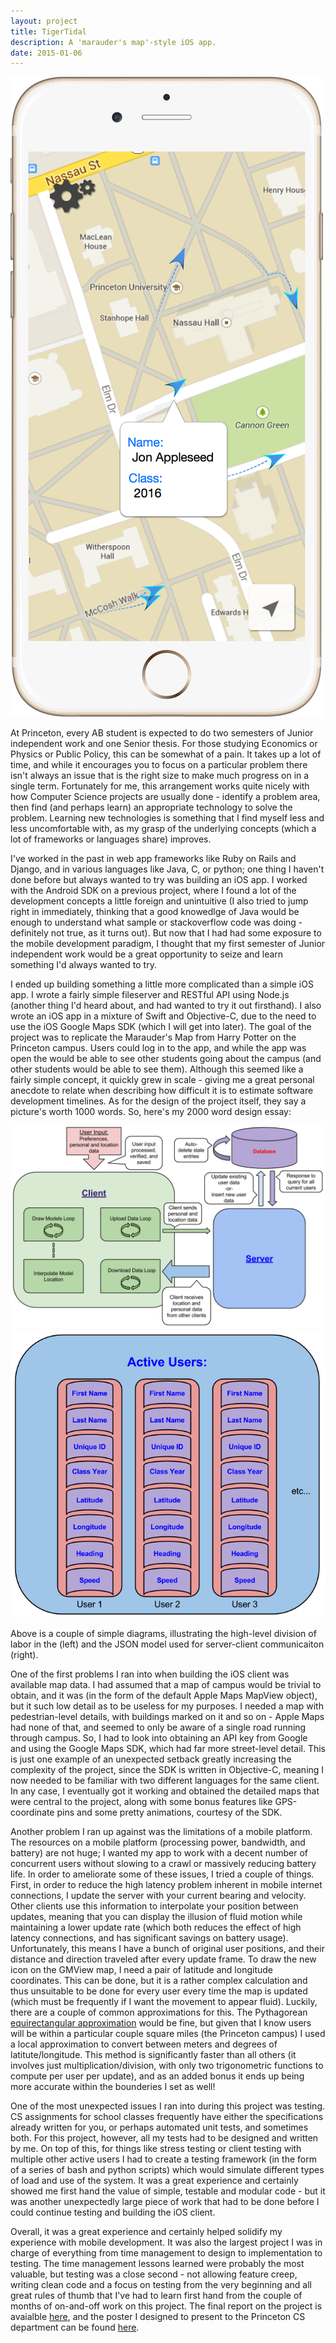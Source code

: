 ```yaml
---
layout: project
title: TigerTidal
description: A 'marauder's map'-style iOS app.
date: 2015-01-06
---
```


<div class="col-md-6">
    <img class="topimg" src="/static/img/TigerTidalSC.png" alt="TigerTidal"/>
</div>

<p>
    At Princeton, every AB student is expected to do two semesters of Junior independent work and one Senior thesis. For those studying Economics or Physics or Public Policy, this can be somewhat of a pain. It takes up a lot of time, and while it encourages you to focus on a particular problem there isn't always an issue that is the right size to make much progress on in a single term. Fortunately for me, this arrangement works quite nicely with how Computer Science projects are usually done - identify a problem area, then find (and perhaps learn) an appropriate technology to solve the problem. Learning new technologies is something that I find myself less and less uncomfortable with, as my grasp of the underlying concepts (which a lot of frameworks or languages share) improves.
</p>
<p>
    I've worked in the past in web app frameworks like Ruby on Rails and Django, and in various languages like Java, C, or python; one thing I haven't done before but always wanted to try was building an iOS app. I worked with the Android SDK on a previous project, where I found a lot of the development concepts a little foreign and unintuitive (I also tried to jump right in immediately, thinking that a good knowedlge of Java would be enough to understand what sample or stackoverflow code was doing - definitely not true, as it turns out). But now that I had had some exposure to the mobile development paradigm, I thought that my first semester of Junior independent work would be a great opportunity to seize and learn something I'd always wanted to try.
</p>
<p>
    I ended up building something a little more complicated than a simple iOS app. I wrote a fairly simple fileserver and RESTful API using Node.js (another thing I'd heard about, and had wanted to try it out firsthand). I also wrote an iOS app in a mixture of Swift and Objective-C, due to the need to use the iOS Google Maps SDK (which I will get into later). The goal of the project was to replicate the Marauder's Map from Harry Potter on the Princeton campus. Users could log in to the app, and while the app was open the would be able to see other students going about the campus (and other students would be able to see them). Although this seemed like a fairly simple concept, it quickly grew in scale - giving me a great personal anecdote to relate when describing how difficult it is to estimate software development timelines. As for the design of the project itself, they say a picture's worth 1000 words. So, here's my 2000 word design essay:
</p>
<div class="col-md-6">
    <img class="midimg" src="/static/img/TigerTidal_design.png" alt="TigerTidal"/>
</div>
<div class="col-md-6">
    <img class="midimg" src="/static/img/TigerTidal_updatejson.png" alt="TigerTidal"/>
</div>
<p>
    Above is a couple of simple diagrams, illustrating the high-level division of labor in the (left) and the JSON model used for server-client communicaiton (right).
</p>
<p>
    One of the first problems I ran into when building the iOS client was available map data. I had assumed that a map of campus would be trivial to obtain, and it was (in the form of the default Apple Maps MapView object), but it such low detail as to be useless for my purposes. I needed a map with pedestrian-level details, with buildings marked on it and so on - Apple Maps had none of that, and seemed to only be aware of a single road running through campus. So, I had to look into obtaining an API key from Google and using the Google Maps SDK, which had far more street-level detail. This is just one example of an unexpected setback greatly increasing the complexity of the project, since the SDK is written in Objective-C, meaning I now needed to be familiar with two different languages for the same client. In any case, I eventually got it working and obtained the detailed maps that were central to the project, along with some bonus features like GPS-coordinate pins and some pretty animations, courtesy of the SDK.
</p>
<p>
    Another problem I ran up against was the limitations of a mobile platform. The resources on a mobile platform (processing power, bandwidth, and battery) are not huge; I wanted my app to work with a decent number of concurrent users without slowing to a crawl or massively reducing battery life. In order to ameliorate some of these issues, I tried a couple of things. First, in order to reduce the high latency problem inherent in mobile internet connections, I update the server with your current bearing and velocity. Other clients use this information to interpolate your position between updates, meaning that you can display the illusion of fluid motion while maintaining a lower update rate (which both reduces the effect of high latency connections, and has significant savings on battery usage). Unfortunately, this means I have a bunch of original user positions, and their distance and direction traveled after every update frame. To draw the new icon on the GMView map, I need a pair of latitude and longitude coordinates. This can be done, but it is a rather complex calculation and thus unsuitable to be done for every user every time the map is updated (which must be frequently if I want the movement to appear fluid). Luckily, there are a couple of common approximations for this. The Pythagorean <a href="http://www.movable-type.co.uk/scripts/latlong.html">equirectangular approximation</a> would be fine, but given that I know users will be within a particular couple square miles (the Princeton campus) I used a local approximation to convert between meters and degrees of latitute/longitude. This method is significantly faster than all others (it involves just multiplication/division, with only two trigonometric functions to compute per user per update), and as an added bonus it ends up being more accurate within the bounderies I set as well!
</p>
<p>
    One of the most unexpected issues I ran into during this project was testing. CS assignments for school classes frequently have either the specifications already written for you, or perhaps automated unit tests, and sometimes both. For this project, however, all my tests had to be designed and written by me. On top of this, for things like stress testing or client testing with multiple other active users I had to create a testing framework (in the form of a series of bash and python scripts) which would simulate different types of load and use of the system. It was a great experience and certainly showed me first hand the value of simple, testable and modular code - but it was another unexpectedly large piece of work that had to be done before I could continue testing and building the iOS client.
</p>
<p>
    Overall, it was a great experience and certainly helped solidify my experience with mobile development. It was also the largest project I was in charge of everything from time management to design to implementation to testing. The time management lessons learned were probably the most valuable, but testing was a close second - not allowing feature creep, writing clean code and a focus on testing from the very beginning and all great rules of thumb that I've had to learn first hand from the couple of months of on-and-off work on this project. The final report on the project is avaialble <a href="https://www.dropbox.com/s/ejghchrm5b6u733/fall_JP_report.pdf?raw=1">here</a>, and the poster I designed to present to the Princeton CS department can be found <a href="https://www.dropbox.com/s/fesrkcqmaklbuaj/fall_JP_poster.pdf?raw=1">here</a>.
</p>